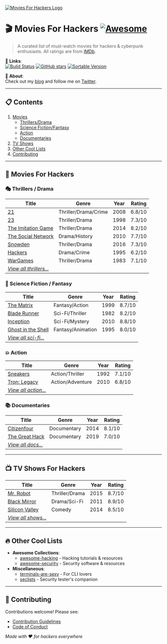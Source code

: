 [![Movies For Hackers Logo](https://nikolaskama.me/content/images/2017/02/movies-for-hackers.png)](https://k4m4.github.io/movies-for-hackers)

# 🎬 Movies For Hackers [![Awesome](https://cdn.jsdelivr.net/gh/sindresorhus/awesome@d7305f38d29fed78fa85652e3a63e154dd8e8829/media/badge.svg)](https://github.com/sindresorhus/awesome)

> A curated list of must-watch movies for hackers & cyberpunk enthusiasts. All ratings are from [IMDb](https://www.imdb.com/).

🔗 **Links**:  
[![Build Status](https://travis-ci.org/k4m4/movies-for-hackers.svg?branch=master)](https://travis-ci.org/k4m4/movies-for-hackers)
[![GitHub stars](https://img.shields.io/github/stars/k4m4/movies-for-hackers.svg)](https://github.com/k4m4/movies-for-hackers/stargazers)
[![Sortable Version](https://img.shields.io/badge/View-Sortable_Version-blue)](https://k4m4.github.io/movies-for-hackers/)

📝 **About**:  
Check out my [blog](https://nikolaskama.me/) and follow me on [Twitter](https://twitter.com/nikolaskama).

---

## 📋 Contents

1. [Movies](#movies-for-hackers)
   - [Thrillers/Drama](#thrillers--drama)
   - [Science Fiction/Fantasy](#science-fiction--fantasy)
   - [Action](#action)
   - [Documentaries](#documentaries)
2. [TV Shows](#tv-shows-for-hackers)
3. [Other Cool Lists](#other-cool-lists)
4. [Contributing](#contributing)

---

## 🎥 Movies For Hackers

### 🎭 Thrillers / Drama

| Title | Genre | Year | Rating |
|-------|-------|------|--------|
| [21](https://www.imdb.com/title/tt0478087/) | Thriller/Drama/Crime | 2008 | 6.8/10 |
| [23](https://www.imdb.com/title/tt0126765/) | Thriller/Drama | 1998 | 7.3/10 |
| [The Imitation Game](https://www.imdb.com/title/tt2084970/) | Thriller/Drama | 2014 | 8.2/10 |
| [The Social Network](https://www.imdb.com/title/tt1285016/) | Drama/History | 2010 | 7.7/10 |
| [Snowden](https://www.imdb.com/title/tt3774114/) | Thriller/Drama | 2016 | 7.3/10 |
| [Hackers](https://www.imdb.com/title/tt0113243/) | Drama/Crime | 1995 | 6.2/10 |
| [WarGames](https://www.imdb.com/title/tt0086567/) | Thriller/Drama | 1983 | 7.1/10 |
| *[View all thrillers...](#thrillers--drama)* | | | |

### 🚀 Science Fiction / Fantasy

| Title | Genre | Year | Rating |
|-------|-------|------|--------|
| [The Matrix](https://www.imdb.com/title/tt0133093/) | Fantasy/Action | 1999 | 8.7/10 |
| [Blade Runner](https://www.imdb.com/title/tt0083658/) | Sci-Fi/Thriller | 1982 | 8.2/10 |
| [Inception](https://www.imdb.com/title/tt1375666/) | Sci-Fi/Mystery | 2010 | 8.8/10 |
| [Ghost in the Shell](https://www.imdb.com/title/tt0113568/) | Fantasy/Animation | 1995 | 8.0/10 |
| *[View all sci-fi...](#science-fiction--fantasy)* | | | |

### 💥 Action

| Title | Genre | Year | Rating |
|-------|-------|------|--------|
| [Sneakers](https://www.imdb.com/title/tt0105435/) | Action/Thriller | 1992 | 7.1/10 |
| [Tron: Legacy](https://www.imdb.com/title/tt1104001/) | Action/Adventure | 2010 | 6.8/10 |
| *[View all action...](#action)* | | | |

### 📚 Documentaries

| Title | Genre | Year | Rating |
|-------|-------|------|--------|
| [Citizenfour](https://www.imdb.com/title/tt4044364/) | Documentary | 2014 | 8.1/10 |
| [The Great Hack](https://www.imdb.com/title/tt9358204/) | Documentary | 2019 | 7.0/10 |
| *[View all docs...](#documentaries)* | | | |

---

## 📺 TV Shows For Hackers

| Title | Genre | Year | Rating |
|-------|-------|------|--------|
| [Mr. Robot](https://www.imdb.com/title/tt4158110/) | Thriller/Drama | 2015 | 8.7/10 |
| [Black Mirror](https://www.imdb.com/title/tt2085059/) | Drama/Sci-Fi | 2011 | 8.9/10 |
| [Silicon Valley](https://www.imdb.com/title/tt2575988/) | Comedy | 2014 | 8.5/10 |
| *[View all shows...](#tv-shows-for-hackers)* | | | |

---

## 🔥 Other Cool Lists

- **Awesome Collections**:
  - [awesome-hacking](https://github.com/carpedm20/awesome-hacking) - Hacking tutorials & resources
  - [awesome-security](https://github.com/sbilly/awesome-security) - Security software & resources
- **Miscellaneous**:
  - [terminals-are-sexy](https://github.com/k4m4/terminals-are-sexy) - For CLI lovers
  - [seclists](https://github.com/danielmiessler/SecLists) - Security tester's companion

---

## 🤝 Contributing

Contributions welcome! Please see:
- [Contribution Guidelines](https://github.com/k4m4/movies-for-hackers/blob/master/contributing.md)
- [Code of Conduct](https://github.com/k4m4/movies-for-hackers/blob/master/code-of-conduct.md)

*Made with ❤️ for hackers everywhere*